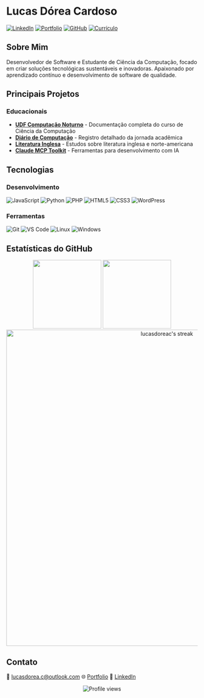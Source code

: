 # Lucas Dórea Cardoso

[![LinkedIn](https://img.shields.io/badge/-LinkedIn-0077B5?style=flat&logo=LinkedIn&logoColor=white)](https://linkedin.com/in/lucas-dórea-cardoso-771833112)
[![Portfolio](https://img.shields.io/badge/-Portfolio-000000?style=flat&logo=react&logoColor=white)](https://lucasdoreac.github.io)
[![GitHub](https://img.shields.io/badge/-GitHub-181717?style=flat&logo=github)](https://github.com/Lucasdoreac)
[![Currículo](https://img.shields.io/badge/-Currículo-4285F4?style=flat&logo=google-drive&logoColor=white)](https://lucasdoreac.github.io/assets/curriculum.pdf)

## Sobre Mim
Desenvolvedor de Software e Estudante de Ciência da Computação, focado em criar soluções tecnológicas sustentáveis e inovadoras. Apaixonado por aprendizado contínuo e desenvolvimento de software de qualidade.

## Principais Projetos

### Educacionais
- [**UDF Computação Noturno**](https://github.com/Lucasdoreac/udf-computacao-noturno) - Documentação completa do curso de Ciência da Computação
- [**Diário de Computação**](https://github.com/Lucasdoreac/udf-computacao-noturno-diario) - Registro detalhado da jornada acadêmica
- [**Literatura Inglesa**](https://github.com/Lucasdoreac/literatura-inglesa-norte-americana) - Estudos sobre literatura inglesa e norte-americana
- [**Claude MCP Toolkit**](https://github.com/Lucasdoreac/claude-mcp-toolkit) - Ferramentas para desenvolvimento com IA

## Tecnologias

### Desenvolvimento
![JavaScript](https://img.shields.io/badge/-JavaScript-F7DF1E?style=flat&logo=javascript&logoColor=black)
![Python](https://img.shields.io/badge/-Python-3776AB?style=flat&logo=Python&logoColor=white)
![PHP](https://img.shields.io/badge/-PHP-777BB4?style=flat&logo=php&logoColor=white)
![HTML5](https://img.shields.io/badge/-HTML5-E34F26?style=flat&logo=html5&logoColor=white)
![CSS3](https://img.shields.io/badge/-CSS3-1572B6?style=flat&logo=css3&logoColor=white)
![WordPress](https://img.shields.io/badge/-WordPress-21759B?style=flat&logo=wordpress&logoColor=white)

### Ferramentas
![Git](https://img.shields.io/badge/-Git-F05032?style=flat&logo=git&logoColor=white)
![VS Code](https://img.shields.io/badge/-VS%20Code-007ACC?style=flat&logo=visual-studio-code)
![Linux](https://img.shields.io/badge/-Linux-FCC624?style=flat&logo=linux&logoColor=black)
![Windows](https://img.shields.io/badge/-Windows-0078D6?style=flat&logo=windows&logoColor=white)

## Estatísticas do GitHub

<div align="center">
  <img height="180em" src="https://github-readme-stats.vercel.app/api?username=lucasdoreac&show_icons=true&theme=dracula&include_all_commits=false&count_private=true&hide_border=true"/>
  <img height="180em" src="https://github-readme-stats.vercel.app/api/top-langs/?username=lucasdoreac&layout=compact&langs_count=7&theme=dracula&hide_border=true"/>
</div>

<div align="center">
  <img width="830em" src="https://github-readme-streak-stats.herokuapp.com/?user=lucasdoreac&theme=dracula&hide_border=true" alt="lucasdoreac's streak"/>
</div>

## Contato
📧 lucasdorea.c@outlook.com
🌐 [Portfolio](https://lucasdoreac.github.io)
💼 [LinkedIn](https://linkedin.com/in/lucas-dórea-cardoso-771833112)

<div align="center">
  <img src="https://komarev.com/ghpvc/?username=Lucasdoreac&color=blueviolet" alt="Profile views"/>
</div>